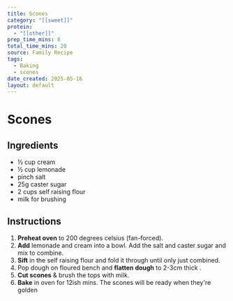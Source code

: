 ```yaml
---
title: Scones
category: "[[sweet]]"
protein:
  - "[[other]]"
prep_time_mins: 8
total_time_mins: 20
source: Family Recipe
tags:
  - Baking
  - scones
date_created: 2025-05-16
layout: default
---
```


# Scones

## Ingredients

- ½ cup cream  
- ½ cup lemonade  
- pinch salt  
- 25g caster sugar  
- 2 cups self raising flour  
- milk for brushing

## Instructions

1. **Preheat oven** to 200 degrees celsius (fan-forced).  
2. **Add** lemonade and cream into a bowl. Add the salt and caster sugar and mix to combine.  
3. **Sift** in the self raising flour and fold it through until only just combined.  
4. Pop dough on floured bench and **flatten dough** to 2-3cm thick  .
5. **Cut scones** & brush the tops with milk.
6. **Bake** in oven for 12ish mins. The scones will be ready when they're golden


